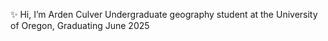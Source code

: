✨ Hi, I’m Arden Culver
Undergraduate geography student at the University of Oregon, Graduating June 2025

<!---
ard7n/ard7n is a ✨ special ✨ repository because its `README.md` (this file) appears on your GitHub profile.
You can click the Preview link to take a look at your changes.
--->
